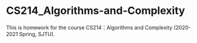 # CS214_Algorithms-and-Complexity
This is homework for the course CS214：Algorithms and Complexity (2020-2021 Spring, SJTU).
